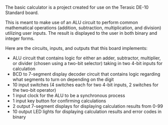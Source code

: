 The basic calculator is a project created for use on the Terasic DE-10 Standard board.

This is meant to make use of an ALU circuit to perform common mathematical operations (addition, subtraction, multiplication, and division) utilizing user inputs. The result is displayed to the user in both binary and integer forms.

Here are the circuits, inputs, and outputs that this board implements:
  - ALU circuit that contains logic for either an adder, subtractor, multiplier, or divider (chosen using a two-bit selector) taking in two 4-bit inputs for calculation
  - BCD to 7-segment display decoder circuit that contains logic regarding what segments to turn on depending on the digit
  - 10 input switches (4 switches each for two 4-bit inputs, 2 switches for the two-bit operator)
  - 1 input clock for the ALU to be a synchronous process
  - 1 input key button for confirming calculations
  - 2 output 7-segment displays for displaying calculation results from 0-99
  - 10 output LED lights for displaying calculation results and error codes in binary
